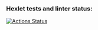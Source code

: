 ### Hexlet tests and linter status:
[![Actions Status](https://github.com/ValentinaPushkarskaya/qa-engineer-project-84/workflows/hexlet-check/badge.svg)](https://github.com/ValentinaPushkarskaya/qa-engineer-project-84/actions)